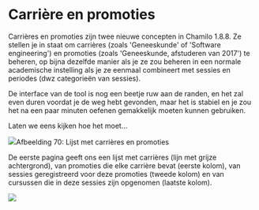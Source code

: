 # Carrière en promoties

Carrières en promoties zijn twee nieuwe concepten in Chamilo 1.8.8. Ze stellen je in staat om carrières (zoals 'Geneeskunde' of 'Software engineering') en promoties (zoals 'Geneeskunde, afstuderen van 2017') te beheren, op bijna dezelfde manier als je ze zou beheren in een normale academische instelling als je ze eenmaal combineert met sessies en periodes (dwz categorieën van sessies).

De interface van de tool is nog een beetje ruw aan de randen, en het zal even duren voordat je de weg hebt gevonden, maar het is stabiel en je zou het na een paar minuten oefenen gemakkelijk moeten kunnen gebruiken.

Laten we eens kijken hoe het moet...

![](../../../.gitbook/assets/graficos86%20%281%29.png)Afbeelding 70: Lijst met carrières en promoties

De eerste pagina geeft ons een lijst met carrières (lijn met grijze achtergrond), van promoties die elke carrière bevat (eerste kolom), van sessies geregistreerd voor deze promoties (tweede kolom) en van cursussen die in deze sessies zijn opgenomen (laatste kolom).

![](../../../.gitbook/assets/graficos86%20%285%29.png)
